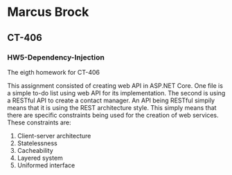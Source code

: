 # Marcus Brock
## CT-406
### HW5-Dependency-Injection

The eigth homework for CT-406

This assignment consisted of creating web API in ASP.NET Core.  One file is a simple to-do list using web API for its implementation.
The second is using a RESTful API to create a contact manager. An API being RESTful simpily means that it is using the REST architecture
style. This simply means that there are specific constraints being used for the creation of web services. These constraints are:

1. Client-server architecture
2. Statelessness
3. Cacheability
4. Layered system
5. Uniformed interface
